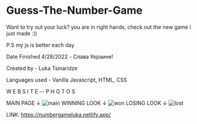 # Guess-The-Number-Game

Want to try out your luck? you are in right hands, check out the new game i just made :))

P.S my js is better each day

Date Finished 4/28/2022 - Слава Украине!

Created by - Luka Tsinaridze

Languages used - Vanilla Javascript, HTML, CSS

W E B S I T E -- P H O T O S

MAIN PAGE ↓
![main](https://user-images.githubusercontent.com/100978682/165646995-fe4fe521-ff73-4700-b71f-8ca0e77d30ee.jpeg)
WINNING LOOK ↓
![won](https://user-images.githubusercontent.com/100978682/165647027-2bffd3a6-626d-44ea-a16f-01b449f34b7c.jpeg)
LOSING LOOK ↓
![lost](https://user-images.githubusercontent.com/100978682/165647055-eccd5d45-f012-443d-8725-ebe8e1186b21.jpeg)

LINK: https://numbergameluka.netlify.app/

